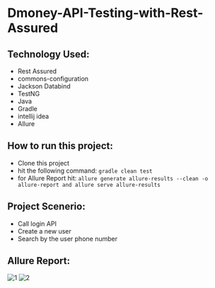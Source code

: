 # Dmoney-API-Testing-with-Rest-Assured

## Technology Used:
- Rest Assured
- commons-configuration
- Jackson Databind
- TestNG
- Java
- Gradle
- intellij idea
- Allure

## How to run this project:
- Clone this project
- hit the following command: ```gradle clean test```
- for Allure Report hit: ```allure generate allure-results --clean -o allure-report and allure serve allure-results```

## Project Scenerio:
- Call login API
- Create a new user
- Search by the user phone number

## Allure Report:
![1](https://github.com/towfik1996/Dmoney-API-Testing-with-Rest-Assured/assets/96409251/7d2fcb47-e053-4295-8ed3-20f912213351)
![2](https://github.com/towfik1996/Dmoney-API-Testing-with-Rest-Assured/assets/96409251/84d1629e-30b2-4ca8-a528-be9386b38d7b)
